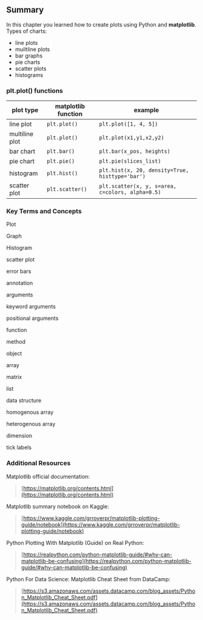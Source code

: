 
## Summary
In this chapter you learned how to create plots using Python and **matplotlib**. 
Types of charts:
 * line plots
 * muiltline plots
 * bar graphs
 * pie charts
 * scatter plots
 * histograms
### plt.plot() functions

| plot type | matplotlib function | example |
| --- | --- | --- |
| line plot | ```plt.plot()``` | ```plt.plot([1, 4, 5])``` |
| multiline plot | ```plt.plot()``` | ```plt.plot(x1,y1,x2,y2)``` |
| bar chart | ```plt.bar()``` | ```plt.bar(x_pos, heights)``` |
| pie chart | ```plt.pie()``` | ```plt.pie(slices_list)``` |
| histogram | ```plt.hist()``` | ```plt.hist(x, 20, density=True, histtype='bar')```
| scatter plot | ```plt.scatter()``` | ```plt.scatter(x, y, s=area, c=colors, alpha=0.5)``` |
### Key Terms and Concepts
Plot

Graph

Histogram

scatter plot

error bars

annotation

arguments

keyword arguments

positional arguments

function

method

object

array

matrix

list

data structure

homogenous array

heterogenous array

dimension

tick labels
### Additional Resources
Matplotlib official documentation: 

 > [https://matplotlib.org/contents.html](https://matplotlib.org/contents.html)

Matplotlib summary notebook on Kaggle:

 > [https://www.kaggle.com/grroverpr/matplotlib-plotting-guide/notebook](https://www.kaggle.com/grroverpr/matplotlib-plotting-guide/notebook)

Python Plotting With Matplotlib (Guide) on Real Python:

 > [https://realpython.com/python-matplotlib-guide/#why-can-matplotlib-be-confusing](https://realpython.com/python-matplotlib-guide/#why-can-matplotlib-be-confusing)

Python For Data Science: Matplotlib Cheat Sheet from DataCamp:

 > [https://s3.amazonaws.com/assets.datacamp.com/blog_assets/Python_Matplotlib_Cheat_Sheet.pdf](https://s3.amazonaws.com/assets.datacamp.com/blog_assets/Python_Matplotlib_Cheat_Sheet.pdf)
 

